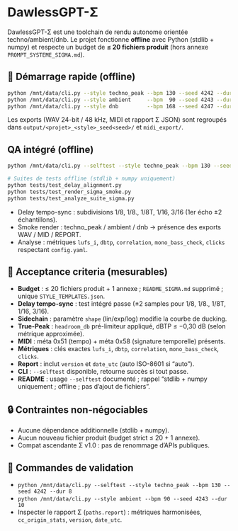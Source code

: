# DawlessGPT-Σ

DawlessGPT-Σ est une toolchain de rendu autonome orientée techno/ambient/dnb. Le projet fonctionne **offline** avec Python (stdlib + numpy) et respecte un budget de **≤ 20 fichiers produit** (hors annexe `PROMPT_SYSTEME_SIGMA.md`).

## 🚀 Démarrage rapide (offline)
```bash
python /mnt/data/cli.py --style techno_peak --bpm 130 --seed 4242 --dur 84
python /mnt/data/cli.py --style ambient     --bpm  90 --seed 4243 --dur 90
python /mnt/data/cli.py --style dnb         --bpm 168 --seed 4247 --dur 72
```

Les exports (WAV 24-bit / 48 kHz, MIDI et rapport Σ JSON) sont regroupés dans `output/<projet>_<style>_seed<seed>/` et `midi_export/`.

## QA intégré (offline)
```bash
python /mnt/data/cli.py --selftest --style techno_peak --bpm 130 --seed 4242 --dur 8

# Suites de tests offline (stdlib + numpy uniquement)
python tests/test_delay_alignment.py
python tests/test_render_sigma_smoke.py
python tests/test_analyze_suite_sigma.py
```

- Delay tempo-sync : subdivisions 1/8, 1/8., 1/8T, 1/16, 3/16 (1er écho ±2 échantillons).
- Smoke render : techno_peak / ambient / dnb → présence des exports WAV / MID / REPORT.
- Analyse : métriques `lufs_i`, `dbtp`, `correlation`, `mono_bass_check`, `clicks` respectant `config.yaml`.

## 🧪 Acceptance criteria (mesurables)
- **Budget** : ≤ 20 fichiers produit + 1 annexe ; `README_SIGMA.md` supprimé ; unique `STYLE_TEMPLATES.json`.
- **Delay tempo-sync** : test intégré passe (±2 samples pour 1/8, 1/8., 1/8T, 1/16, 3/16).
- **Sidechain** : paramètre `shape` (lin/exp/log) modifie la courbe de ducking.
- **True-Peak** : `headroom_db` pré-limiteur appliqué, dBTP ≤ −0,30 dB (selon métrique approximée).
- **MIDI** : méta 0x51 (tempo) + méta 0x58 (signature temporelle) présents.
- **Métriques** : clés exactes `lufs_i`, `dbtp`, `correlation`, `mono_bass_check`, `clicks`.
- **Report** : inclut `version` et `date_utc` (auto ISO-8601 si “auto”).
- **CLI** : `--selftest` disponible, retourne succès si tout passe.
- **README** : usage `--selftest` documenté ; rappel “stdlib + numpy uniquement ; offline ; pas d’ajout de fichiers”.

## 🔒 Contraintes non-négociables
- Aucune dépendance additionnelle (stdlib + numpy).
- Aucun nouveau fichier produit (budget strict ≤ 20 + 1 annexe).
- Compat ascendante Σ v1.0 : pas de renommage d’APIs publiques.

## 🧭 Commandes de validation
- `python /mnt/data/cli.py --selftest --style techno_peak --bpm 130 --seed 4242 --dur 8`
- `python /mnt/data/cli.py --style ambient --bpm 90 --seed 4243 --dur 10`
- Inspecter le rapport Σ (`paths.report`) : métriques harmonisées, `cc_origin_stats`, `version`, `date_utc`.
